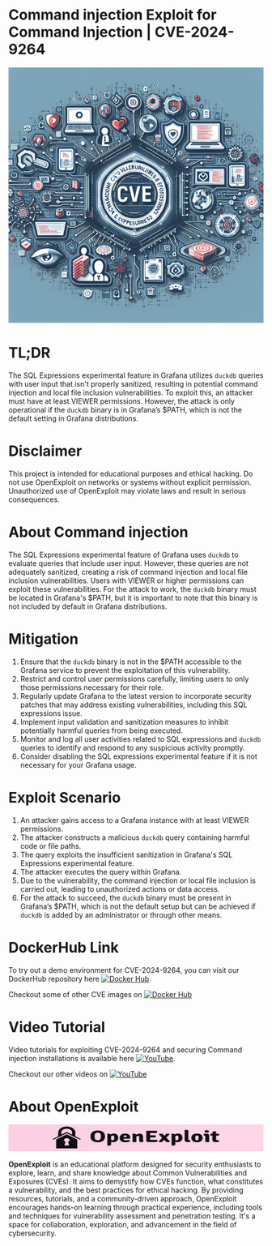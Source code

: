 # Command injection Exploit for Command Injection | CVE-2024-9264
![CVE-2024-9264](https://raw.githubusercontent.com/pawanjswal/pawanjswal.github.io/master/cve-2024-9264/assets/thumbnail.jpg)

# TL;DR
The SQL Expressions experimental feature in Grafana utilizes `duckdb` queries with user input that isn't properly sanitized, resulting in potential command injection and local file inclusion vulnerabilities. To exploit this, an attacker must have at least VIEWER permissions. However, the attack is only operational if the `duckdb` binary is in Grafana’s $PATH, which is not the default setting in Grafana distributions.

# Disclaimer
This project is intended for educational purposes and ethical hacking. Do not use OpenExploit on networks or systems without explicit permission. Unauthorized use of OpenExploit may violate laws and result in serious consequences.

# About Command injection
The SQL Expressions experimental feature of Grafana uses `duckdb` to evaluate queries that include user input. However, these queries are not adequately sanitized, creating a risk of command injection and local file inclusion vulnerabilities. Users with VIEWER or higher permissions can exploit these vulnerabilities. For the attack to work, the `duckdb` binary must be located in Grafana's $PATH, but it is important to note that this binary is not included by default in Grafana distributions.

# Mitigation
1. Ensure that the `duckdb` binary is not in the $PATH accessible to the Grafana service to prevent the exploitation of this vulnerability.
2. Restrict and control user permissions carefully, limiting users to only those permissions necessary for their role.
3. Regularly update Grafana to the latest version to incorporate security patches that may address existing vulnerabilities, including this SQL expressions issue.
4. Implement input validation and sanitization measures to inhibit potentially harmful queries from being executed.
5. Monitor and log all user activities related to SQL expressions and `duckdb` queries to identify and respond to any suspicious activity promptly.
6. Consider disabling the SQL expressions experimental feature if it is not necessary for your Grafana usage.

# Exploit Scenario
1. An attacker gains access to a Grafana instance with at least VIEWER permissions.
2. The attacker constructs a malicious `duckdb` query containing harmful code or file paths.
3. The query exploits the insufficient sanitization in Grafana's SQL Expressions experimental feature.
4. The attacker executes the query within Grafana.
5. Due to the vulnerability, the command injection or local file inclusion is carried out, leading to unauthorized actions or data access.
6. For the attack to succeed, the `duckdb` binary must be present in Grafana’s $PATH, which is not the default setup but can be achieved if `duckdb` is added by an administrator or through other means.

# DockerHub Link
To try out a demo environment for CVE-2024-9264, you can visit our DockerHub repository here [![Docker Hub](https://img.shields.io/badge/Docker_Hub-2496ED?style=flat-square&logo=docker&logoColor=white)](https://hub.docker.com/r/pawanjswal/cve-2024-9264).

Checkout some of other CVE images on [![Docker Hub](https://img.shields.io/badge/Docker_Hub-2496ED?style=flat-square&logo=docker&logoColor=white)](https://hub.docker.com/u/pawanjswal)

# Video Tutorial
Video tutorials for exploiting CVE-2024-9264 and securing Command injection installations is available here [![YouTube](https://img.shields.io/badge/YouTube-FF0000?style=flat-square&logo=youtube&logoColor=white)](https://www.youtube.com/watch?v=cve-2024-9264). 

Checkout our other videos on [![YouTube](https://img.shields.io/badge/YouTube-FF0000?style=flat-square&logo=youtube&logoColor=white)](https://www.youtube.com/@OpenExploit)

# About OpenExploit
![OpenExploit](https://raw.githubusercontent.com/pawanjswal/pawanjswal.github.io/refs/heads/master/assets/logo.png)

**OpenExploit** is an educational platform designed for security enthusiasts to explore, learn, and share knowledge about Common Vulnerabilities and Exposures (CVEs). It aims to demystify how CVEs function, what constitutes a vulnerability, and the best practices for ethical hacking. By providing resources, tutorials, and a community-driven approach, OpenExploit encourages hands-on learning through practical experience, including tools and techniques for vulnerability assessment and penetration testing. It's a space for collaboration, exploration, and advancement in the field of cybersecurity.